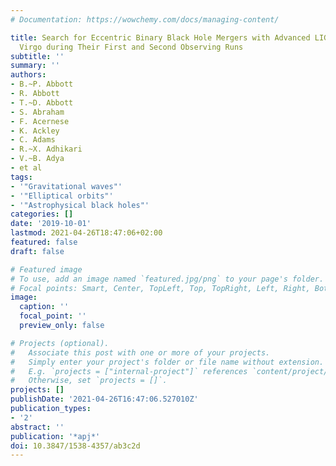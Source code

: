 ```yaml
---
# Documentation: https://wowchemy.com/docs/managing-content/

title: Search for Eccentric Binary Black Hole Mergers with Advanced LIGO and Advanced
  Virgo during Their First and Second Observing Runs
subtitle: ''
summary: ''
authors:
- B.~P. Abbott
- R. Abbott
- T.~D. Abbott
- S. Abraham
- F. Acernese
- K. Ackley
- C. Adams
- R.~X. Adhikari
- V.~B. Adya
- et al
tags:
- '"Gravitational waves"'
- '"Elliptical orbits"'
- '"Astrophysical black holes"'
categories: []
date: '2019-10-01'
lastmod: 2021-04-26T18:47:06+02:00
featured: false
draft: false

# Featured image
# To use, add an image named `featured.jpg/png` to your page's folder.
# Focal points: Smart, Center, TopLeft, Top, TopRight, Left, Right, BottomLeft, Bottom, BottomRight.
image:
  caption: ''
  focal_point: ''
  preview_only: false

# Projects (optional).
#   Associate this post with one or more of your projects.
#   Simply enter your project's folder or file name without extension.
#   E.g. `projects = ["internal-project"]` references `content/project/deep-learning/index.md`.
#   Otherwise, set `projects = []`.
projects: []
publishDate: '2021-04-26T16:47:06.527010Z'
publication_types:
- '2'
abstract: ''
publication: '*apj*'
doi: 10.3847/1538-4357/ab3c2d
---
```

